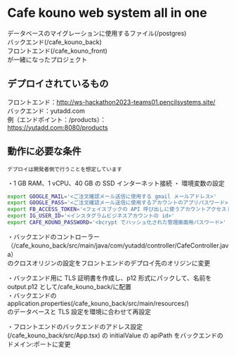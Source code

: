 # Cafe kouno web system all in one

データベースのマイグレーションに使用するファイル(/postgres)  
バックエンド(/cafe_kouno_back)  
フロントエンド(/cafe_kouno_front)  
が一緒になったプロジェクト

## デプロイされているもの
 
フロントエンド：http://ws-hackathon2023-teams01.pencilsystems.site/  
バックエンド：yutadd.com  
例（エンドポイント：/products）：  
https://yutadd.com:8080/products  

## 動作に必要な条件

```japanese
デプロイは開発者側で行うことを想定しています
```

・1 GB RAM、1 vCPU、40 GB の SSD インターネット接続
・ 環境変数の設定  
```bash
export GOOGLE_MAIL='<ご注文確認メール送信に使用する gmail メールアドレス>'  
export GOOGLE_PASS='<ご注文確認メール送信に使用するアカウントのアプリパスワード>'  
export FB_ACCESS_TOKEN='<フェイスブックの API 呼び出しに使うアカウントアクセストークン>'  
export IG_USER_ID='<インスタグラムビジネスアカウントの id>'  
export CAFE_KOUNO_PASSWORD='<bcrypt でハッシュ化された管理画面用パスワード>'  
```
・バックエンドのコントローラー（/cafe_kouno_back/src/main/java/com/yutadd/controller/CafeController.java）  
のクロスオリジンの設定をフロントエンドのデプロイ先のオリジンに変更

・バックエンド用に TLS 証明書を作成し、p12 形式にパックして、名前を output.p12 として/cafe_kouno_back/に配置  
・バックエンドの application.properties(/cafe_kouno_back/src/main/resources/)  
のデータベースと TLS 設定を環境に合わせて再設定

・フロントエンドのバックエンドのアドレス設定(/cafe_kouno_back/src/App.tsx)
の initialValue の apiPath をバックエンドのドメイン:ポートに変更



